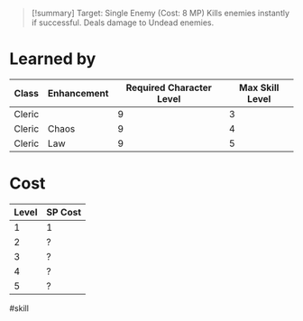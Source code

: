 >[!summary]
>Target: Single Enemy (Cost: 8 MP)
>Kills enemies instantly if successful.
>Deals damage to Undead enemies.
# Learned by
| Class  | Enhancement | Required Character Level | Max Skill Level |
| ------ | ----------- | ------------------------ | --------------- |
| Cleric |             | 9                        | 3               |
| Cleric | Chaos       | 9                        | 4               |
| Cleric | Law         | 9                        | 5               |
# Cost
| Level | SP Cost |
| ----- | ------- |
| 1     | 1       |
| 2     | ?       |
| 3     | ?       |
| 4     | ?       |
| 5     | ?       |

#skill 
